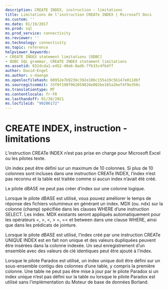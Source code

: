 ```yaml
---
description: CREATE INDEX, instruction - limitations
title: Limitations de l’instruction CREATe INDEX | Microsoft Docs
ms.custom: ''
ms.date: 01/19/2017
ms.prod: sql
ms.prod_service: connectivity
ms.reviewer: ''
ms.technology: connectivity
ms.topic: reference
helpviewer_keywords:
- CREATE INDEX statement limitations [ODBC]
- ODBC SQL grammar, CREATE INDEX statement limitations
ms.assetid: 832dcda1-e452-48e6-8adb-7fb33c4fb4ff
author: David-Engel
ms.author: v-daenge
ms.openlocfilehash: 60952e7b9236c392e10bc155a19c5b147e011dbf
ms.sourcegitcommit: 33f0f190f962059826e002be165a2bef4f9e350c
ms.translationtype: MT
ms.contentlocale: fr-FR
ms.lasthandoff: 01/30/2021
ms.locfileid: "99206172"
---
```

# <a name="create-index-statement-limitations"></a>CREATE INDEX, instruction - limitations
L’instruction CREATe INDEX n’est pas prise en charge pour Microsoft Excel ou les pilotes texte.  
  
 Un index peut être défini sur un maximum de 10 colonnes. Si plus de 10 colonnes sont incluses dans une instruction CREATe INDEX, l’index n’est pas reconnu et la table est traitée comme si aucun index n’avait été créé.  
  
 Le pilote dBASE ne peut pas créer d’index sur une colonne logique.  
  
 Lorsque le pilote dBASE est utilisé, vous pouvez améliorer le temps de réponse des fichiers volumineux en générant un index. MDX (ou. ndx) sur la colonne (champ) spécifiée dans les clauses WHERE d’une instruction SELECT. Les index. MDX existants seront appliqués automatiquement pour les opérateurs =, >, \<, > =, =< et between dans une clause WHERE, ainsi que dans les prédicats de jointure.  
  
 Lorsque le pilote dBASE est utilisé, l’index créé par une instruction CREATe UNIQUE INDEX est en fait non unique et des valeurs dupliquées peuvent être insérées dans la colonne indexée. Un seul enregistrement d’un ensemble avec des valeurs de clé identiques peut être ajouté à l’index.  
  
 Lorsque le pilote Paradox est utilisé, un index unique doit être défini sur un sous-ensemble contigu des colonnes d’une table, y compris la première colonne. Une table ne peut pas être mise à jour par le pilote Paradox si un index unique n’est pas défini sur la table ou lorsque le pilote Paradox est utilisé sans l’implémentation du Moteur de base de données Borland.
